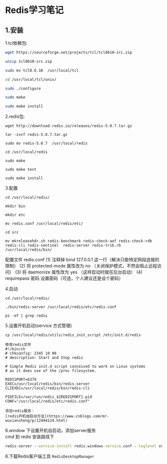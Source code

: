 # Redis学习笔记
## 1.安装
1.tcl依赖包:
```bash
wget https://sourceforge.net/projects/tcl/tcl8610-src.zip

unzip tcl8610-src.zip

sudo mv tcl8.6.10  /usr/local/tcl

cd /usr/local/tcl/unix/

sudo ./configure

sudo make 

sudo make install
```

2.redis包:  
```
wget http://download.redis.io/releases/redis-5.0.7.tar.gz

tar -zxvf redis-5.0.7.tar.gz

sudo mv redis-5.0.7  /usr/local/redis

cd /usr/local/redis

sudo make

sudo make test

sudo make install
```

3.配置
```
cd /usr/local/redis/

mkdir bin

mkdir etc

mv redis.conf /usr/local/redis/etc/

cd src

mv mkreleasehdr.sh redis-benchmark redis-check-aof redis-check-rdb redis-cli redis-sentinel  redis-server redis-trib.rb /usr/local/redis/bin/
```

配置文件 redis.conf
(1) 注释掉 bind 127.0.0.1 这一行（解决只能特定网段连接的限制）
(2) 将 protected-mode 属性改为 no （关闭保护模式，不然会阻止远程访问）
(3) 将 daemonize 属性改为 yes （这样启动时就在后台启动）
(4) requirepass 密码 设置密码（可选，个人建议还是设个密码）



4.启动
```
cd /usr/local/redis/

./bin/redis-server /usr/local/redis/etc/redis.conf

ps -ef | grep redis
```

5.设置开机启动(service 方式管理)
```
cp /usr/local/redis/utils/redis_init_script /etc/init.d/redis

修改redis文件
#!/bin/sh
# chkconfig: 2345 10 90
# description: Start and Stop redis

# Simple Redis init.d script conceived to work on Linux systems
# as it does use of the /proc filesystem.

REDISPORT=6379
EXEC=/usr/local/redis/bin/redis-server
CLIEXEC=/usr/local/redis/bin/redis-cli

PIDFILE=/var/run/redis_${REDISPORT}.pid
CONF="/usr/local/redis/etc/redis.conf"

添加redis服务：
[redis开机自启动方法](https://www.cnblogs.com/mr-wuxiansheng/p/12494124.html)
```

6.window 下设置开机自启动，添加server服务  
cmd 到 redis 安装路径下
```cmd
redis-server --service-install redis.windows-service.conf --loglevel verbose
```

6.下载Redis客户端工具 `RedisDesktopManager`